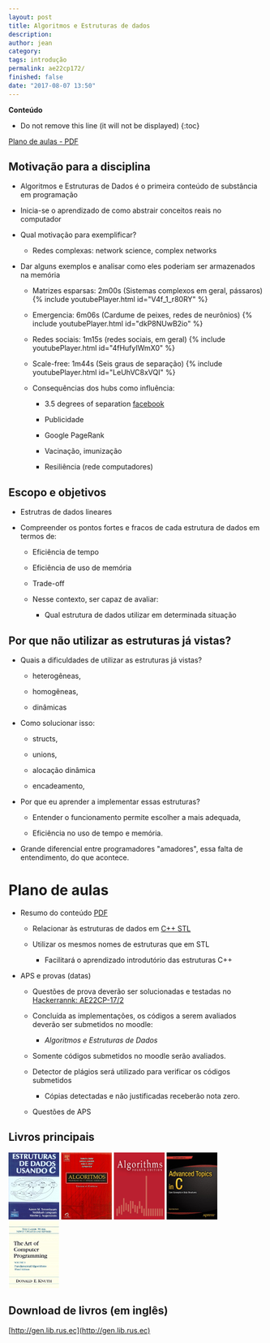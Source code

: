 ```yaml
---
layout: post
title: Algoritmos e Estruturas de dados
description: 
author: jean
category: 
tags: introdução
permalink: ae22cp172/
finished: false
date: "2017-08-07 13:50"
---
```

**Conteúdo**
* Do not remove this line (it will not be displayed)
{:toc}

[Plano de aulas - PDF](../assets/AE22CP-172-plano.pdf)

## Motivação para a disciplina
  * Algoritmos e Estruturas de Dados é o primeira conteúdo de substância em programação
  
  * Inicia-se o aprendizado de como abstrair conceitos reais no computador 	

  * Qual motivação para exemplificar?
    - Redes complexas: network science, complex networks

  * Dar alguns exemplos e analisar como eles poderiam ser armazenados na memória

    - Matrizes esparsas: 2m00s (Sistemas complexos em geral, pássaros)
    {% include youtubePlayer.html id="V4f_1_r80RY" %}
    
    - Emergencia: 6m06s (Cardume de peixes, redes de neurônios)
    {% include youtubePlayer.html id="dkP8NUwB2io" %}
    
    - Redes sociais: 1m15s (redes sociais, em geral)
    {% include youtubePlayer.html id="4fHufyIWmX0" %}
    
    - Scale-free: 1m44s (Seis graus de separação)
    {% include youtubePlayer.html id="LeUhVC8xVQI" %}
    
    - Consequências dos hubs como influência:
    
      + 3.5 degrees of separation [facebook](https://research.fb.com/three-and-a-half-degrees-of-separation/)
  
	  + Publicidade
	  
      + Google PageRank
      
      + Vacinação, imunização
      
      + Resiliência (rede computadores)

## Escopo e objetivos
  - Estrutras de dados lineares
   
  - Compreender os pontos fortes e fracos de cada estrutura de dados em termos de:
  
    + Eficiência de tempo
    
    + Eficiência de uso de memória
    
    + Trade-off
    
    + Nesse contexto, ser capaz de avaliar:
      
      * Qual estrutura de dados utilizar em determinada situação

	
## Por que não utilizar as estruturas já vistas?
	
  * Quais a dificuldades de utilizar as estruturas já vistas? 
  
    - heterogêneas,
    
	- homogêneas,
	
	- dinâmicas
		
  * Como solucionar isso:
  
    - structs,
    
	- unions,
	
	- alocação dinâmica
	
	- encadeamento,
		
		
  * Por que eu aprender a implementar essas estruturas?
  
    - Entender o funcionamento permite escolher a mais adequada,
    
	- Eficiência no uso de tempo e memória.
	
	
  * Grande diferencial entre programadores "amadores", essa falta de 
	  entendimento, do que acontece. 
	  
# Plano de aulas
  * Resumo do conteúdo [PDF](../assets/AE22CP-172-plano.pdf)
  
    - Relacionar às estruturas de dados em [C++ STL](http://www.cplusplus.com/reference/stl/)
    
    - Utilizar os mesmos nomes de estruturas que em STL
    
      + Facilitará o aprendizado introdutório das estruturas C++ 
	
  * APS e provas (datas)
  
    - Questões de prova deverão ser solucionadas e testadas no [Hackerrannk: AE22CP-17/2](https://www.hackerrank.com/ae22cp-17-2)
    
    - Concluída as implementações, os códigos a serem avaliados deverão ser submetidos no moodle:
      
      + *Algoritmos e Estruturas de Dados*
    
    
    - Somente códigos submetidos no moodle serão avaliados.
    
    - Detector de plágios será utilizado para verificar os códigos submetidos
      
      + Cópias detectadas e não justificadas receberão nota zero.
      
    - Questões de APS
	
## Livros principais
![Estruturas de Dados usando C - Tenenbaum](../assets/tenenbaum-book.jpg)
![Algorithms - Cormen](../assets/cormen-book.jpg)
![Algorithms - Sedgewick](../assets/sedgewick-book.png)
![Advanced Topics in C - Kalicharan](../assets/kalicharan-book.jpg)
![The Art of computer programming, vol.1  - Knuth](../assets/knuth-book.jpg)

## Download de livros (em inglês)
[http://gen.lib.rus.ec](http://gen.lib.rus.ec)
	

